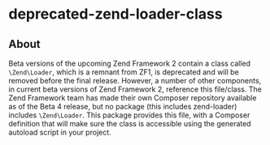 # deprecated-zend-loader-class

## About

Beta versions of the upcoming Zend Framework 2 contain a class called ``\Zend\Loader``, which is a remnant from ZF1, is deprecated and will be removed before the final release.  However, a number of other components, in current beta versions of Zend Framework 2, reference this file/class.  The Zend Framework team has made their own Composer repository available as of the Beta 4 release, but no package (this includes zend-loader) includes ``\Zend\Loader``.  This package provides this file, with a Composer definition that will make sure the class is accessible using the generated autoload script in your project.
